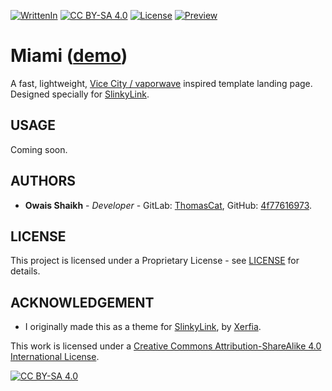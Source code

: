 [![WrittenIn](https://img.shields.io/badge/Made%20with-HTML%20/%20CSS-1f425f.svg)](https://www.w3.org/html/)
[![CC BY-SA 4.0][cc-by-sa-shield]][cc-by-sa]
[![License](https://img.shields.io/badge/Code%20License-Proprietary-purple)](LICENSE)
[![Preview](https://img.shields.io/badge/Preview-Click%20Here!-blue)](https://thomascat.gitlab.io/miami/)

# Miami ([demo](https://thomascat.gitlab.io/miami))

A fast, lightweight, [Vice City / vaporwave](https://entertainment.directv.com/did-grand-theft-auto-vice-city-invent-vaporwave/) inspired template landing page. Designed specially for [SlinkyLink](https://slnky.link).

## USAGE

Coming soon.

## AUTHORS

* **Owais Shaikh** - *Developer* - GitLab: [ThomasCat](https://gitlab.com/ThomasCat), GitHub: [4f77616973](https://github.com/4f77616973).

## LICENSE

This project is licensed under a Proprietary License - see [LICENSE](LICENSE) for details.

## ACKNOWLEDGEMENT

* I originally made this as a theme for [SlinkyLink](https://slnky.link/), by [Xerfia](https://www.xerfia.com/).

This work is licensed under a
[Creative Commons Attribution-ShareAlike 4.0 International License][cc-by-sa].

[![CC BY-SA 4.0][cc-by-sa-image]][cc-by-sa]

[cc-by-sa]: http://creativecommons.org/licenses/by-sa/4.0/
[cc-by-sa-image]: https://licensebuttons.net/l/by-sa/4.0/88x31.png
[cc-by-sa-shield]: https://img.shields.io/badge/License-CC%20BY--SA%204.0-lightgrey.svg
